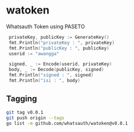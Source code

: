 # watoken

Whatsauth Token using PASETO

```go
 privateKey, publicKey := GenerateKey()
 fmt.Println("privateKey : ", privateKey)
 fmt.Println("publicKey : ", publicKey)
 userid := "awangga"

 signed, _ := Encode(userid, privateKey)
 body, _ := Decode(publicKey, signed)
 fmt.Println("signed : ", signed)
 fmt.Println("isi : ", body)
```

## Tagging

```sh
git tag v0.0.1
git push origin --tags
go list -m github.com/whatsauth/watoken@v0.0.1
```
